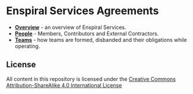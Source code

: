 Enspiral Services Agreements
============================
* [**Overview**](overview.md) - an overview of Enspiral Services.
* [**People**](people.md) - Members, Contributors and External Contractors.
* [**Teams**](teams.md) - how teams are formed, disbanded and their obligations while operating.

## License

All content in this repository is licensed under the [Creative Commons Attribution-ShareAlike 4.0 International License](https://github.com/enspiral/agreements/tree/master/LICENSE.md)
